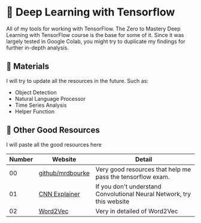 # 🧠 Deep Learning with Tensorflow

All of my tools for working with TensorFlow. The Zero to Mastery Deep Learning with TensorFlow course is the base for some of it. Since it was largely tested in Google Colab, you might try to duplicate my findings for further in-depth analysis.

## 📂 Materials
I will try to update all the resources in the future. Such as:
- Object Detection
- Natural Language Processor
- Time Series Analysis
- Helper Function

## 📕 Other Good Resources
I will paste all the good resources here

| Number | Website | Detail |
| ---- | ---- | ---- |
| 00 | [github/mrdbourke](https://github.com/mrdbourke/tensorflow-deep-learning) | Very good resources that help me pass the tensorflow exam. |
| 01 | [CNN Explainer](https://poloclub.github.io/cnn-explainer/) | If you don't understand Convolutional Neural Network, try this website |
| 02 | [Word2Vec](http://jalammar.github.io/illustrated-word2vec/) | Very in detailed of Word2Vec |

